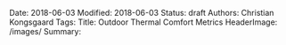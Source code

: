 Date: 2018-06-03
Modified: 2018-06-03
Status: draft
Authors: Christian Kongsgaard
Tags:
Title: Outdoor Thermal Comfort Metrics
HeaderImage: /images/
Summary:

